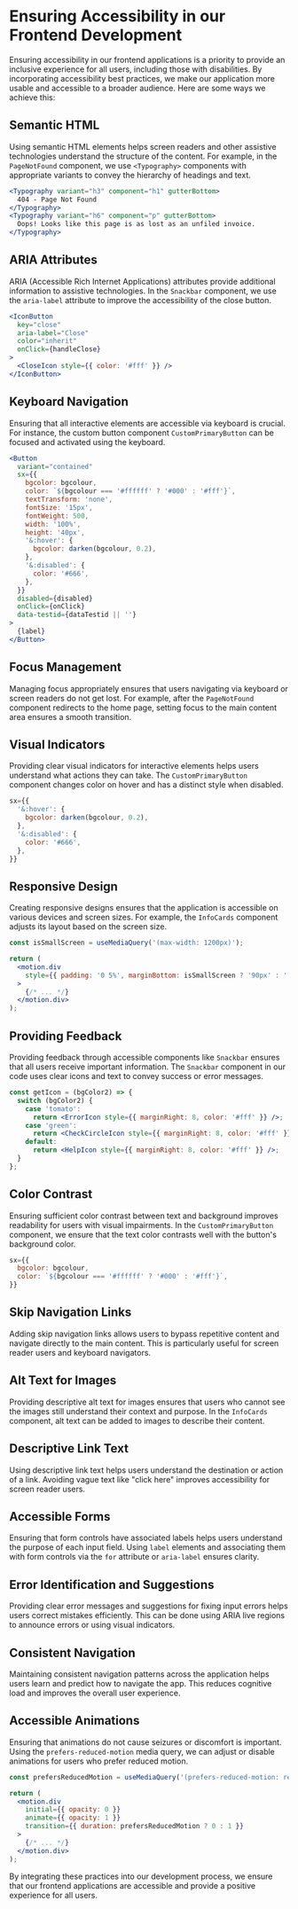 # Ensuring Accessibility in our Frontend Development

Ensuring accessibility in our frontend applications is a priority to provide an inclusive experience for all users, including those with disabilities. By incorporating accessibility best practices, we make our application more usable and accessible to a broader audience. Here are some ways we achieve this:

## Semantic HTML

Using semantic HTML elements helps screen readers and other assistive technologies understand the structure of the content. For example, in the `PageNotFound` component, we use `<Typography>` components with appropriate variants to convey the hierarchy of headings and text.

```jsx
<Typography variant="h3" component="h1" gutterBottom>
  404 - Page Not Found
</Typography>
<Typography variant="h6" component="p" gutterBottom>
  Oops! Looks like this page is as lost as an unfiled invoice.
</Typography>
```

## ARIA Attributes

ARIA (Accessible Rich Internet Applications) attributes provide additional information to assistive technologies. In the `Snackbar` component, we use the `aria-label` attribute to improve the accessibility of the close button.

```jsx
<IconButton
  key="close"
  aria-label="Close"
  color="inherit"
  onClick={handleClose}
>
  <CloseIcon style={{ color: '#fff' }} />
</IconButton>
```

## Keyboard Navigation

Ensuring that all interactive elements are accessible via keyboard is crucial. For instance, the custom button component `CustomPrimaryButton` can be focused and activated using the keyboard.

```jsx
<Button
  variant="contained"
  sx={{
    bgcolor: bgcolour,
    color: `${bgcolour === '#ffffff' ? '#000' : '#fff'}`,
    textTransform: 'none',
    fontSize: '15px',
    fontWeight: 500,
    width: '100%',
    height: '40px',
    '&:hover': {
      bgcolor: darken(bgcolour, 0.2),
    },
    '&:disabled': {
      color: '#666',
    },
  }}
  disabled={disabled}
  onClick={onClick}
  data-testid={dataTestid || ''}
>
  {label}
</Button>
```

## Focus Management

Managing focus appropriately ensures that users navigating via keyboard or screen readers do not get lost. For example, after the `PageNotFound` component redirects to the home page, setting focus to the main content area ensures a smooth transition.

## Visual Indicators

Providing clear visual indicators for interactive elements helps users understand what actions they can take. The `CustomPrimaryButton` component changes color on hover and has a distinct style when disabled.

```jsx
sx={{
  '&:hover': {
    bgcolor: darken(bgcolour, 0.2),
  },
  '&:disabled': {
    color: '#666',
  },
}}
```

## Responsive Design

Creating responsive designs ensures that the application is accessible on various devices and screen sizes. For example, the `InfoCards` component adjusts its layout based on the screen size.

```jsx
const isSmallScreen = useMediaQuery('(max-width: 1200px)');

return (
  <motion.div
    style={{ padding: '0 5%', marginBottom: isSmallScreen ? '90px' : '' }}
  >
    {/* ... */}
  </motion.div>
);
```

## Providing Feedback

Providing feedback through accessible components like `Snackbar` ensures that all users receive important information. The `Snackbar` component in our code uses clear icons and text to convey success or error messages.

```jsx
const getIcon = (bgColor2) => {
  switch (bgColor2) {
    case 'tomato':
      return <ErrorIcon style={{ marginRight: 8, color: '#fff' }} />;
    case 'green':
      return <CheckCircleIcon style={{ marginRight: 8, color: '#fff' }} />;
    default:
      return <HelpIcon style={{ marginRight: 8, color: '#fff' }} />;
  }
};
```

## Color Contrast

Ensuring sufficient color contrast between text and background improves readability for users with visual impairments. In the `CustomPrimaryButton` component, we ensure that the text color contrasts well with the button's background color.

```jsx
sx={{
  bgcolor: bgcolour,
  color: `${bgcolour === '#ffffff' ? '#000' : '#fff'}`,
}}
```

## Skip Navigation Links

Adding skip navigation links allows users to bypass repetitive content and navigate directly to the main content. This is particularly useful for screen reader users and keyboard navigators.

## Alt Text for Images

Providing descriptive alt text for images ensures that users who cannot see the images still understand their context and purpose. In the `InfoCards` component, alt text can be added to images to describe their content.

## Descriptive Link Text

Using descriptive link text helps users understand the destination or action of a link. Avoiding vague text like "click here" improves accessibility for screen reader users.

## Accessible Forms

Ensuring that form controls have associated labels helps users understand the purpose of each input field. Using `label` elements and associating them with form controls via the `for` attribute or `aria-label` ensures clarity.

## Error Identification and Suggestions

Providing clear error messages and suggestions for fixing input errors helps users correct mistakes efficiently. This can be done using ARIA live regions to announce errors or using visual indicators.

## Consistent Navigation

Maintaining consistent navigation patterns across the application helps users learn and predict how to navigate the app. This reduces cognitive load and improves the overall user experience.

## Accessible Animations

Ensuring that animations do not cause seizures or discomfort is important. Using the `prefers-reduced-motion` media query, we can adjust or disable animations for users who prefer reduced motion.

```jsx
const prefersReducedMotion = useMediaQuery('(prefers-reduced-motion: reduce)');

return (
  <motion.div
    initial={{ opacity: 0 }}
    animate={{ opacity: 1 }}
    transition={{ duration: prefersReducedMotion ? 0 : 1 }}
  >
    {/* ... */}
  </motion.div>
);
```

By integrating these practices into our development process, we ensure that our frontend applications are accessible and provide a positive experience for all users.

```

```
